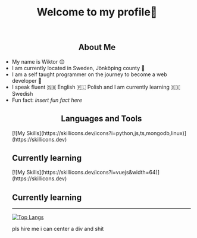 <div align="center">
    <h1>Welcome to my profile👋</h1>
</div>

<br>

<div>
    <h2 align="center">About Me</h2>
    <ul>
        <li>
            My name is Wiktor 😊
        </li>
        <li>
            I am currently located in Sweden, Jönköping county 💯
        </li>
        <li>
            I am a self taught programmer on the journey to become a web developer 🚀
        </li>
        <li>
            I speak fluent 🇬🇧 English 🇵🇱 Polish and I am currently learning 🇸🇪 Swedish
        </li>
        <li>
            Fun fact: <i>insert fun fact here</i>
        </li
</div>

<div>
    <h2 align="center">Languages and Tools</h2>
    [![My Skills](https://skillicons.dev/icons?i=python,js,ts,mongodb,linux)](https://skillicons.dev)
    <!--
    [<img width="64" height="64" alt="python" src="https://cdn.jsdelivr.net/gh/devicons/devicon/icons/python/python-original.svg"/>](https://www.python.org/)
    [<img width="64" height="64" src="https://cdn.jsdelivr.net/gh/devicons/devicon/icons/javascript/javascript-original.svg"/>](https://developer.mozilla.org/en-US/docs/Web/javascript)
    [<img width="64" height="64" src="https://cdn.jsdelivr.net/gh/devicons/devicon/icons/typescript/typescript-original.svg"/>](https://www.typescriptlang.org/)
    [<img width="64" height="64" src="https://cdn.jsdelivr.net/gh/devicons/devicon/icons/mongodb/mongodb-original.svg"/>](https://www.mongodb.com/)
    [<img width="64" height="64" src="https://cdn.jsdelivr.net/gh/devicons/devicon/icons/linux/linux-original.svg"/>](https://www.linux.org/)
    -->
    <div>  
        <h2>Currently learning</h2> 
        [![My Skills](https://skillicons.dev/icons?i=vuejs&width=64)](https://skillicons.dev)
    </div>
</div>

## Currently learning


<!--
[<img width="64" height="64" src="https://cdn.jsdelivr.net/gh/devicons/devicon/icons/vuejs/vuejs-original-wordmark.svg" />](https://vuejs.org/)
-->

<hr>

[![Top Langs](https://github-readme-stats.vercel.app/api/top-langs/?username=anuraghazra&layout=compact)](https://github.com/anuraghazra/github-readme-stats)


pls hire me i can center a div and shit

